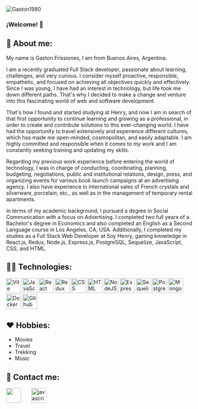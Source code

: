 ![Gaston1980](https://res.cloudinary.com/dyycj9vam/image/upload/v1669075226/GitHub_banner_k1wvkc.png)

### ¡Welcome! 🙌

<h2 width="100%">👨‍ About me: </h2>

My name is Gaston Frissiones, I am from Buenos Aires, Argentina.

I am a recently graduated Full Stack developer, passionate about learning, challenges, and very curious. I consider myself proactive, responsible, empathetic, and focused on achieving all objectives quickly and effectively. Since I was young, I have had an interest in technology, but life took me down different paths. That's why I decided to make a change and venture into this fascinating world of web and software development.

That's how I found and started studying at Henry, and now I am in search of that first opportunity to continue learning and growing as a professional, in order to create and contribute solutions to this ever-changing world. I have had the opportunity to travel extensively and experience different cultures, which has made me open-minded, cosmopolitan, and easily adaptable. I am highly committed and responsible when it comes to my work and I am constantly seeking training and updating my skills.

Regarding my previous work experience before entering the world of technology, I was in charge of conducting, coordinating, planning, budgeting, negotiations, public and institutional relations, design, press, and organizing events for various book launch campaigns at an advertising agency. I also have experience in international sales of French crystals and silverware, porcelain, etc., as well as in the management of temporary rental apartments.

In terms of my academic background, I pursued a degree in Social Communication with a focus on Advertising. I completed two full years of a Bachelor's degree in Economics and also completed an English as a Second Language course in Los Angeles, CA, USA. Additionally, I completed my studies as a Full Stack Web Developer at Soy Henry, gaining knowledge in React.js, Redux, Node.js, Express.js, PostgreSQL, Sequelize, JavaScript, CSS, and HTML.

<h2 width="100%">👨‍💻 Technologies: </h2>

<div>
  <img src="https://skillicons.dev/icons?i=vite" title="Vite" alt="Vite" width="40" height="40"/>
  <img src="https://skillicons.dev/icons?i=javascript" title="JavaScript" alt="JavaScript" width="40" height="40"/>
  <img src="https://skillicons.dev/icons?i=react" title="React" alt="React" width="40" height="40"/> 
  <img src="https://skillicons.dev/icons?i=redux" title="Redux" alt="Redux " width="40" height="40"/> 
  <img src="https://skillicons.dev/icons?i=css"  title="CSS3" alt="CSS" width="40" height="40"/>
  <img src="https://skillicons.dev/icons?i=html" title="HTML5" alt="HTML" width="40" height="40"/>  
  <img src="https://skillicons.dev/icons?i=nodejs" title="NodeJS" alt="NodeJS" width="40" height="40"/> 
  <img src="https://skillicons.dev/icons?i=express" title="Express" **alt="Express" width="40" height="40"/>
  <img src="https://seeklogo.com/images/S/sequelize-logo-9A5075DB9F-seeklogo.com.png" title="Sequelize" alt="Sequelize" width="40" height="40"/>
  <img src="https://skillicons.dev/icons?i=postgresql" title="PostgreSQL"  alt="PostgreSQL" width="40" height="40"/> 
  <img src="https://skillicons.dev/icons?i=mongodb" title="MongoDB"  alt="MongoDB" width="40" height="40"/> 
  <img src="https://skillicons.dev/icons?i=docker" title="Docker" alt="Docker" width="40" height="40"/>
  <img src="https://skillicons.dev/icons?i=github" title="Github" **alt="Github" width="40" height="40"/>
</div>

<h2 width="100%">❤ Hobbies: </h2>
<ul>
  <li>Movies</li>
  <li>Travel</li>
  <li>Trekking</li>
  <li>Músic</li>
</ul>

<h2 width="100%">📱 Contact me: </h2>

<p>
<a href='https://www.linkedin.com/in/gaston-frissiones/'><img src='https://camo.githubusercontent.com/a419040d85cc2ae6f6edccbfe3189b9b18c6dccfb1d50c7c3f26b2fb28983c97/68747470733a2f2f7265732e636c6f7564696e6172792e636f6d2f6465326f64337069772f696d6167652f75706c6f61642f635f7363616c652c775f36302f76313636383536303031352f706963732f4c496e6b6564496e5f6e6866796f752e706e67' width="40" height="40"/></a>
  <label>&#160 &#160 &#160 </label>
<a  href="mailto:gastonfrissiones@yahoo.com.ar" target="_blank"> 
 <img src="https://res.cloudinary.com/de2od3piw/image/upload/c_scale,w_60/v1668560897/pics/mail_dlhnuj.png" alt="javascript" width="40" height="40"/> 
 </div>
</p>

<!--
**Gaston1980/Gaston1980** is a ✨ _special_ ✨ repository because its `README.md` (this file) appears on your GitHub profile.

Here are some ideas to get you started:

- 🔭 I’m currently working on ...
- 🌱 I’m currently learning ...
- 👯 I’m looking to collaborate on ...
- 🤔 I’m looking for help with ...
- 💬 Ask me about ...
- 📫 How to reach me: ...
- 😄 Pronouns: ...
- ⚡ Fun fact: ...
-->
